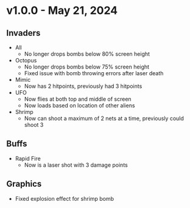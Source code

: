 # v1.0.0 - May 21, 2024

## Invaders
- All
  - No longer drops bombs below 80% screen height
- Octopus
  - No longer drops bombs below 75% screen height
  - Fixed issue with bomb throwing errors after laser death
- Mimic
  - Now has 2 hitpoints, previously had 3 hitpoints
- UFO
  - Now flies at both top and middle of screen
  - Now loads based on location of other aliens
- Shrimp
  - Now can shoot a maximum of 2 nets at a time, previously could shoot 3

## Buffs
- Rapid Fire
  - Now is a laser shot with 3 damage points

## Graphics
- Fixed explosion effect for shrimp bomb

